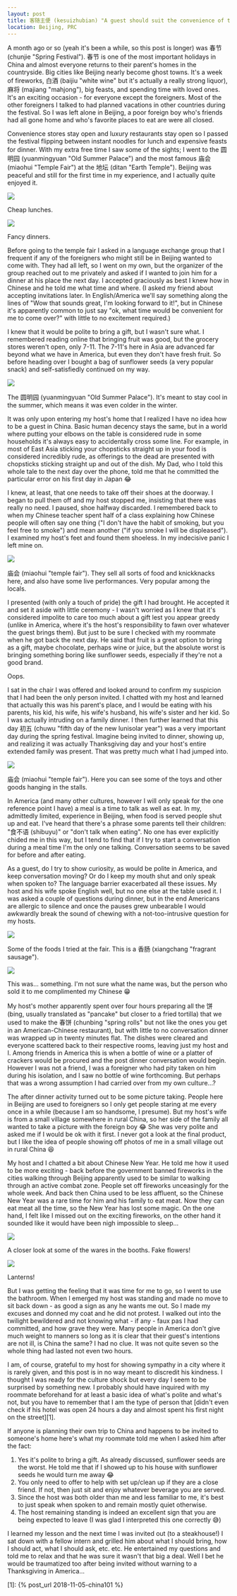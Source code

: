```yaml
---
layout: post
title: 客随主便 (kesuizhubian) "A guest should suit the convenience of the host"
location: Beijing, PRC
---
```


A month ago or so (yeah it's been a while, so this post is longer) was 春节 (chunjie "Spring Festival"). 春节 is one of the most important holidays in China and almost everyone returns to their parent's homes in the countryside. Big cities like Beijing nearly become ghost towns. It's a week of fireworks, 白酒 (baijiu "white wine" but it's actually a really strong liquor), 麻将 (majiang "mahjong"), big feasts, and spending time with loved ones. It's an exciting occasion - for everyone except the foreigners. Most of the other foreigners I talked to had planned vacations in other countries during the festival. So I was left alone in Beijing, a poor foreign boy who's friends had all gone home and who's favorite places to eat are were all closed.

Convenience stores stay open and luxury restaurants stay open so I passed the festival flipping between instant noodles for lunch and expensive feasts for dinner. With my extra free time I saw some of the sights; I went to the 圆明园 (yuanmingyuan "Old Summer Palace") and the most famous 庙会 (miaohui "Temple Fair") at the 地坛 (ditan "Earth Temple"). Beijing was peaceful and still for the first time in my experience, and I actually quite enjoyed it.

<div class="post-image post-image--split">
  <div class="split-image-group split-image-group--left">
    <img src="/assets/kesuizhubian/ramen-lunch.jpg" />
    <p class="post-image-caption">Cheap lunches.</p>
  </div>
  <div class="split-image-group split-image-group--right">
    <img src="/assets/kesuizhubian/fancy-dinner.jpg" />
    <p class="post-image-caption">Fancy dinners.</p>
  </div>
</div>

Before going to the temple fair I asked in a language exchange group that I frequent if any of the foreigners who might still be in Beijing wanted to come with. They had all left, so I went on my own, but the organizer of the group reached out to me privately and asked if I wanted to join him for a dinner at his place the next day. I accepted graciously as best I knew how in Chinese and he told me what time and where. (I asked my friend about accepting invitations later. In English/America we'll say something along the lines of "Wow that sounds great, I'm looking forward to it!", but in Chinese it's apparently common to just say "ok, what time would be convenient for me to come over?" with little to no excitement required.)

I knew that it would be polite to bring a gift, but I wasn't sure what. I remembered reading online that bringing fruit was good, but the grocery stores weren't open, only 7-11. The 7-11's here in Asia are advanced far beyond what we have in America, but even they don't have fresh fruit. So before heading over I bought a bag of sunflower seeds (a very popular snack) and self-satisfiedly continued on my way.

<div class="post-image">
  <img src="/assets/kesuizhubian/yuanmingyuan.jpg" />
  <p class="post-image-caption">The 圆明园 (yuanmingyuan "Old Summer Palace"). It's meant to stay cool in the summer, which means it was even colder in the winter.</p>
</div>

It was only upon entering my host's home that I realized I have no idea how to be a guest in China. Basic human decency stays the same, but in a world where putting your elbows on the table is considered rude in some households it's always easy to accidentally cross some line. For example, in most of East Asia sticking your chopsticks straight up in your food is considered incredibly rude, as offerings to the dead are presented with chopsticks sticking straight up and out of the dish. My Dad, who I told this whole tale to the next day over the phone, told me that he committed the particular error on his first day in Japan 😂

I knew, at least, that one needs to take off their shoes at the doorway. I began to pull them off and my host stopped me, insisting that there was really no need. I paused, shoe halfway discarded. I remembered back to when my Chinese teacher spent half of a class explaining how Chinese people will often say one thing ("I don't have the habit of smoking, but you feel free to smoke") and mean another ("if you smoke I will be displeased"). I examined my host's feet and found them shoeless. In my indecisive panic I left mine on.

<div class="post-image">
  <img src="/assets/kesuizhubian/miaohui1.jpg" />
  <p class="post-image-caption">庙会 (miaohui "temple fair"). They sell all sorts of food and knickknacks here, and also have some live performances. Very popular among the locals.</p>
</div>

I presented (with only a touch of pride) the gift I had brought. He accepted it and set it aside with little ceremony - I wasn't worried as I knew that it's considered impolite to care too much about a gift lest you appear greedy (unlike in America, where it's the host's responsibility to fawn over whatever the guest brings them). But just to be sure I checked with my roommate when he got back the next day. He said that fruit is a great option to bring as a gift, maybe chocolate, perhaps wine or juice, but the absolute worst is bringing something boring like sunflower seeds, especially if they're not a good brand.

Oops.

I sat in the chair I was offered and looked around to confirm my suspicion that I had been the only person invited. I chatted with my host and learned that actually this was his parent's place, and I would be eating with his parents, his kid, his wife, his wife's husband, his wife's sister and her kid. So I was actually intruding on a family dinner. I then further learned that this day 初五 (chuwu "fifth day of the new lunisolar year") was a very important day during the spring festival. Imagine being invited to dinner, showing up, and realizing it was actually Thanksgiving day and your host's entire extended family was present. That was pretty much what I had jumped into.

<div class="post-image">
  <img src="/assets/kesuizhubian/miaohui2.jpg" />
  <p class="post-image-caption">庙会 (miaohui "temple fair"). Here you can see some of the toys and other goods hanging in the stalls.</p>
</div>

In America (and many other cultures, however I will only speak for the one reference point I have) a meal is a time to talk as well as eat. In my, admittedly limited, experience in Beijing, when food is served people shut up and eat. I've heard that there's a phrase some parents tell their children: "食不语 (shibuyu)" or "don't talk when eating". No one has ever explicitly chided me in this way, but I tend to find that if I try to start a conversation during a meal time I'm the only one talking. Conversation seems to be saved for before and after eating.

As a guest, do I try to show curiosity, as would be polite in America, and keep conversation moving? Or do I keep my mouth shut and only speak when spoken to? The language barrier exacerbated all these issues. My host and his wife spoke English well, but no one else at the table used it. I was asked a couple of questions during dinner, but in the end Americans are allergic to silence and once the pauses grew unbearable I would awkwardly break the sound of chewing with a not-too-intrusive question for my hosts.

<div class="post-image post-image--split">
  <div class="split-image-group split-image-group--left">
    <img src="/assets/kesuizhubian/miaohui-xiangchang.jpg" />
    <p class="post-image-caption">
      Some of the foods I tried at the fair. This is a 香肠 (xiangchang "fragrant sausage").
    </p>
  </div>
  <div class="split-image-group split-image-group--right">
    <img src="/assets/kesuizhubian/miaohui-drink.jpg" />
    <p class="post-image-caption">
      This was... something. I'm not sure what the name was, but the person who sold it to me complimented my Chinese 😁
    </p>
  </div>
</div>

My host's mother apparently spent over four hours preparing all the 饼 (bing, usually translated as "pancake" but closer to a fried tortilla) that we used to make the 春饼 (chunbing "spring rolls" but not like the ones you get in an American-Chinese restaurant), but with little to no conversation dinner was wrapped up in twenty minutes flat. The dishes were cleared and everyone scattered back to their respective rooms, leaving just my host and I. Among friends in America this is when a bottle of wine or a platter of crackers would be procured and the post dinner conversation would begin. However I was not a friend, I was a foreigner who had pity taken on him during his isolation, and I saw no bottle of wine forthcoming. But perhaps that was a wrong assumption I had carried over from my own culture...?

The after dinner activity turned out to be some picture taking. People here in Beijing are used to foreigners so I only get people staring at me every once in a while (because I am so handsome, I presume). But my host's wife is from a small village somewhere in rural China, so her side of the family all wanted to take a picture with the foreign boy 😂 She was very polite and asked me if I would be ok with it first. I never got a look at the final product, but I like the idea of people showing off photos of me in a small village out in rural China 😆

My host and I chatted a bit about Chinese New Year. He told me how it used to be more exciting - back before the government banned fireworks in the cities walking through Beijing apparently used to be similar to walking through an active combat zone. People set off fireworks unceasingly for the whole week. And back then China used to be less affluent, so the Chinese New Year was a rare time for him and his family to eat meat. Now they can eat meat all the time, so the New Year has lost some magic. On the one hand, I felt like I missed out on the exciting fireworks, on the other hand it sounded like it would have been nigh impossible to sleep...

<div class="post-image post-image--split">
  <div class="split-image-group split-image-group--left">
    <img src="/assets/kesuizhubian/miaohui-flower-booth.jpg" />
    <p class="post-image-caption">
      A closer look at some of the wares in the booths. Fake flowers!
    </p>
  </div>
  <div class="split-image-group split-image-group--right">
    <img src="/assets/kesuizhubian/miaohui-lantern-booth.jpg" />
    <p class="post-image-caption">
      Lanterns!
    </p>
  </div>
</div>

But I was getting the feeling that it was time for me to go, so I went to use the bathroom. When I emerged my host was standing and made no move to sit back down - as good a sign as any he wants me out. So I made my excuses and donned my coat and he did not protest. I walked out into the twilight bewildered and not knowing what - if any - faux pas I had committed, and how grave they were. Many people in America don't give much weight to manners so long as it is clear that their guest's intentions are not ill, is China the same? I had no clue. It was not quite seven so the whole thing had lasted not even two hours.

I am, of course, grateful to my host for showing sympathy in a city where it is rarely given, and this post is in no way meant to discredit his kindness. I thought I was ready for the culture shock but every day I seem to be surprised by something new. I probably should have inquired with my roommate beforehand for at least a basic idea of what's polite and what's not, but you have to remember that I am the type of person that [didn't even check if his hotel was open 24 hours a day and almost spent his first night on the street][1].

If anyone is planning their own trip to China and happens to be invited to someone's home here's what my roommate told me when I asked him after the fact:

1. Yes it's polite to bring a gift. As already discussed, sunflower seeds are the worst. He told me that if I showed up to his house with sunflower seeds he would turn me away 😂
2. You only need to offer to help with set up/clean up if they are a close friend. If not, then just sit and enjoy whatever beverage you are served.
3. Since the host was both older than me and less familiar to me, it's best to just speak when spoken to and remain mostly quiet otherwise.
4. The host remaining standing is indeed an excellent sign that you are being expected to leave (I was glad I interpreted this one correctly 😅)

I learned my lesson and the next time I was invited out (to a steakhouse!) I sat down with a fellow intern and grilled him about what I should bring, how I should act, what I should ask, etc. etc. He entertained my questions and told me to relax and that he was sure it wasn't that big a deal. Well I bet he would be traumatized too after being invited without warning to a Thanksgiving in America...

[1]: {% post_url 2018-11-05-china101 %}
